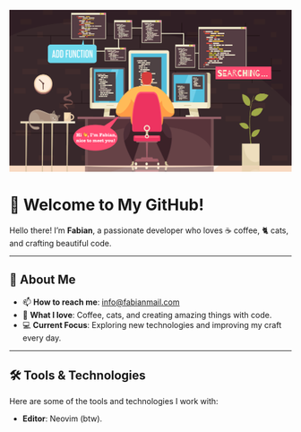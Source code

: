 ![Banner!](welcome.png)

# 👋 Welcome to My GitHub!

Hello there! I’m **Fabian**, a passionate developer who loves ☕ coffee, 🐈 cats, and crafting beautiful code.

---

## 🌟 About Me

- 📫 **How to reach me**: [info@fabianmail.com](mailto:info@fabianmail.com)
- 📖 **What I love**: Coffee, cats, and creating amazing things with code.
- 💻 **Current Focus**: Exploring new technologies and improving my craft every day.

---

## 🛠️ Tools & Technologies

Here are some of the tools and technologies I work with:

- **Editor**: Neovim (btw).
